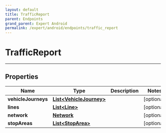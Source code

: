 ```yaml
---
layout: default
title: TrafficReport
parent: Endpoints
grand_parent: Expert Android
permalink: /expert/android/endpoints/traffic_report
---
```


# TrafficReport

---

## Properties

| Name | Type | Description | Notes
| ------------ | ------------- | ------------- | -------------
**vehicleJourneys** | [**List&lt;VehicleJourney&gt;**](Vehicle/navitia_sdk_docs/expert/android/endpoints/journey) |  |  [optional]
**lines** | [**List&lt;Line&gt;**](/navitia_sdk_docs/expert/android/endpoints/line) |  |  [optional]
**network** | [**Network**](/navitia_sdk_docs/expert/android/endpoints/network) |  |  [optional]
**stopAreas** | [**List&lt;StopArea&gt;**](/navitia_sdk_docs/expert/android/endpoints/stop_area) |  |  [optional]



